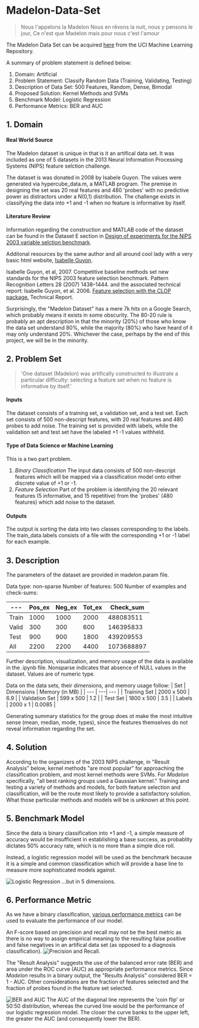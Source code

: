 # Madelon-Data-Set

>Nous l'appelons la Madelon
>Nous en rêvons la nuit, nous y pensons le jour,
>Ce n'est que Madelon mais pour nous c'est l'amour

The Madelon Data Set can be acquired [here](http://archive.ics.uci.edu/ml/datasets/madelon) from the UCI Machine Learning Repository.

A summary of problem statement is defined below:

1.  Domain:  Artificial
2.  Problem Statement:  Classify Random Data (Training, Validating, Testing)
3.  Description of Data Set:  500 Features, Random, Dense, Bimodal
4.  Proposed Solution:  Kernel Methods and SVMs
5.  Benchmark Model:  Logistic Regression
6.  Performance Metrics:  BER and AUC


## 1. Domain

#### Real World Source
The Madelon dataset is unique in that is it an artifical data set. It was included as one of 5 datasets in the 2013 Neural Information Processing Systems (NIPS) feature selction challenge. 

The dataset is was donated in 2008 by Isabele Guyon. The values were generated via hypercube_data.m, a MATLAB program. The premise in designing the set was 20 real features and 480 'probes' with no predictive power as distractors under a N(0,1) distribution. The challenge exists in classifying the data into +1 and -1 when no feature is informative by itself. 

#### Literature Review


Information regarding the construction and MATLAB code of the dataset can be found in the Dataset E section in [Design of experiments for the NIPS 2003 variable selction benchmark](https://archive.ics.uci.edu/ml/machine-learning-databases/madelon/Dataset.pdf). 


Additonal resources by the same author and all around cool lady with a very basic html website, [Isabelle Guyon](http://www.clopinet.com/isabelle/).


Isabelle Guyon, et al, 2007. Competitive baseline methods set new standards for the NIPS 2003 feature selection benchmark. Pattern Recognition Letters 28 (2007) 1438–1444. 
and the associated technical report: 
Isabelle Guyon, et al. 2006. [Feature selection with the CLOP package.](http://clopinet.com/isabelle/Projects/ETH/TM-fextract-class.pdf) Technical Report. 

Surprisingly, the "Madelon Dataset" has a mere 7k hits on a Google Search, which probably means it exists in some obscurity. The 80-20 rule is probably an apt description in that the minority (20%) of those who know the data set understand 80%, while the majority (80%) who have heard of it may only understand 20%. Whichever the case, perhaps by the end of this project, we will be in the minority. 



## 2. Problem Set

>'One dataset (Madelon) was artifically constructed to illustrate a particular difficulty: selecting a feature set when no feature is informative by itself.'

#### Inputs

The dataset consists of a training set, a validation set, and a test set. Each set consists of 500 non-descript features, with 20 real features and 480 probes to add noise. The training set is provided with labels, while the validation set and test set have the labeled +1 -1 values withheld.


#### Type of Data Science or Machine Learning
This is a two part problem.
1. *Binary Classification* The input data consists of 500 non-descript features which will be mapped via a  classification model onto either discrete value of +1 or -1. 
2. *Feature Selection* Part of the problem is identifying the 20 relevant features (5 informative, and 15 repetitive) from the 'probes' (480 features) which add noise to the dataset. 


#### Outputs

The output is sorting the data into two classes corresponding to the labels. The train_data.labels consists of a file with the corresponding +1 or -1 label for each example. 


## 3. Description 

The parameters of the dataset are provided in madelon.param file. 

Data type: non-sparse
Number of features: 500
Number of examples and check-sums:

| --- | Pos_ex | Neg_ex | Tot_ex | Check_sum |
| --- | --- | --- | --- | --- |
| Train | 1000 | 1000 | 2000 | 488083511 |
| Valid | 300 | 300 | 600 | 146395833 |
| Test | 900 | 900 | 1800 | 439209553 |
| All | 2200 | 2200 | 4400 | 1073688897 |

Further description, visualization, and memory usage of the data is available in the .ipynb file.
Nonsparse indicates that absence of NULL values in the dataset. Values are of numeric type.

Data on the data sets, their dimensions, and memory usage follow:
| Set | Dimensions | Memory (in MB) |
| --- | ---| --- |
| Training Set | 2000 x 500 | 6.9 |
| Validation Set | 599 x 500 | 1.2 |
| Test Set | 1800 x 500 | 3.5 | 
| Labels | 2000 x 1 | 0.0085 |

Generating summary statistics for the group does ot make the most intuitive sense (mean, median, mode, types), since the features themselves do not reveal information regarding the set. 


## 4. Solution


According to the organizers of the 2003 NIPS challenge, in "Result Analysis" below, kernel methods "are most popular" for approaching the classification problem, and most kernel methods were SVMs.  For *Madelon* specifically, "all best ranking groups used a Gaussian kernel."
Training and testing a variety of methods and models, for both feature selection and classification, will be the route most likely to provide a satisfactory solution.  What those particular methods and models will be is unknown at this point.


## 5. Benchmark Model

Since the data is binary classification into +1 and -1, a simple measure of accuracy would be insufficient in establishing a base success, as probablity dictates 50% accuracy rate, which is no more than a simple dice roll. 

Instead, a logistic regression model will be used as the benchmark because it is a simple and common classification which will provide a base line to measure more sophisticated models against.

![Logistic Regression](https://upload.wikimedia.org/wikipedia/commons/8/88/Logistic-curve.svg)
...but in 5 dimensions. 


## 6. Performance Metric

As we have a binary classification, [various performance metrics](https://turi.com/learn/userguide/evaluation/classification.html) can be used to evaluate the performance of our model. 

An F-score based on precision and recall may not be the best metric as there is no way to assign empirical meaning to the resulting false positive and false negatives in an artifical data set (as opposed to a diagnosis classification). 
![Precision and Recall](https://commons.wikimedia.org/wiki/File:Precisionrecall.svg#/media/File:Precisionrecall.svg). 

The "Result Analysis" suggests the use of the balanced error rate (BER) and area under the ROC curve (AUC) as appropriate performance metrics.  Since *Madelon* results in a binary output, the "Results Analysis" considered BER = 1 - AUC.
Other considerations are the fraction of features selected and the fraction of probes found in the feature set selected.

![BER and AUC](https://upload.wikimedia.org/wikipedia/commons/4/4f/ROC_curves.svg)
The AUC of the diagonal line represents the 'coin flip' or 50:50 distribution, whereas the curved line would be the performance of our logistic regression model. The closer the curve banks to the upper left, the greater the AUC (and consequently lower the BER).

